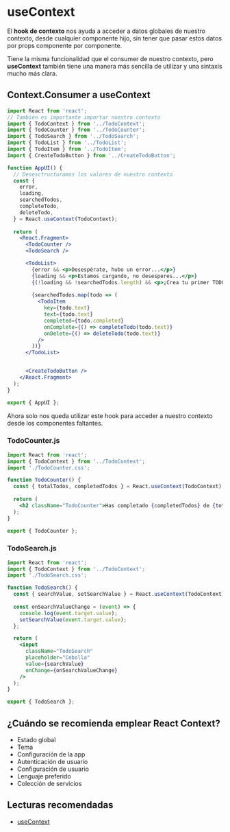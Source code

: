 # useContext

El **hook de contexto** nos ayuda a acceder a datos globales de nuestro contexto, desde cualquier componente hijo, sin tener que pasar estos datos por props componente por componente.

Tiene la misma funcionalidad que el consumer de nuestro contexto, pero **useContext** también tiene una manera más sencilla de utilizar y una sintaxis mucho más clara.

## Context.Consumer a useContext

```jsx
import React from 'react';
// También es importante importar nuestro contexto
import { TodoContext } from '../TodoContext';
import { TodoCounter } from '../TodoCounter';
import { TodoSearch } from '../TodoSearch';
import { TodoList } from '../TodoList';
import { TodoItem } from '../TodoItem';
import { CreateTodoButton } from '../CreateTodoButton';

function AppUI() {
  // Desesctructuramos los valores de nuestro contexto
  const {
    error,
    loading,
    searchedTodos,
    completeTodo,
    deleteTodo,
  } = React.useContext(TodoContext);
  
  return (
    <React.Fragment>
      <TodoCounter />
      <TodoSearch />

      <TodoList>
        {error && <p>Desespérate, hubo un error...</p>}
        {loading && <p>Estamos cargando, no desesperes...</p>}
        {(!loading && !searchedTodos.length) && <p>¡Crea tu primer TODO!</p>}
        
        {searchedTodos.map(todo => (
          <TodoItem
            key={todo.text}
            text={todo.text}
            completed={todo.completed}
            onComplete={() => completeTodo(todo.text)}
            onDelete={() => deleteTodo(todo.text)}
          />
        ))}
      </TodoList>


      <CreateTodoButton />
    </React.Fragment>
  );
}

export { AppUI };
```

Ahora solo nos queda utilizar este hook para acceder a nuestro contexto desde los componentes faltantes.

### TodoCounter.js

```jsx
import React from 'react';
import { TodoContext } from '../TodoContext';
import './TodoCounter.css';

function TodoCounter() {
  const { totalTodos, completedTodos } = React.useContext(TodoContext);
  
  return (
    <h2 className="TodoCounter">Has completado {completedTodos} de {totalTodos} TODOs</h2>
  );
}

export { TodoCounter };
```

### TodoSearch.js

```jsx
import React from 'react';
import { TodoContext } from '../TodoContext';
import './TodoSearch.css';

function TodoSearch() {
  const { searchValue, setSearchValue } = React.useContext(TodoContext);
  
  const onSearchValueChange = (event) => {
    console.log(event.target.value);
    setSearchValue(event.target.value);
  };

  return (
    <input
      className="TodoSearch"
      placeholder="Cebolla"
      value={searchValue}
      onChange={onSearchValueChange}
    />
  );
}

export { TodoSearch };
```

## ¿Cuándo se recomienda emplear React Context?

- Estado global
- Tema
- Configuración de la app
- Autenticación de usuario
- Configuración de usuario
- Lenguaje preferido
- Colección de servicios

## Lecturas recomendadas

- [useContext](https://reactjs.org/docs/hooks-reference.html#usecontext)
